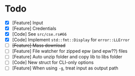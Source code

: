 # Todo

* [x] [Feature] Input
* [x] [Feature] Credentials
* [x] [Code] See `src/cse.rs#66`
* [x] [Code] Implement `std::fmt::Display` for `error::LLError`
* [ ] ~~[Feature] Mass download~~
* [ ] [Feature] File watcher for zipped epw (and epw??) files
* [ ] [Feature] Auto unzip folder and copy lib to libs folder
* [ ] [Code] New struct for CLI-only options
* [ ] [Feature] When using `-g`, treat input as output path
